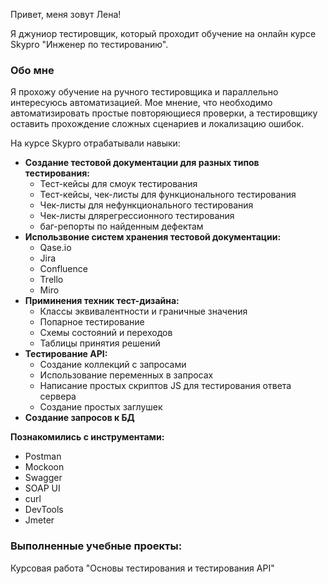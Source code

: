 Привет, меня зовут Лена!

Я джуниор тестировщик, который проходит обучение на онлайн курсе Skypro "Инженер по тестированию".
### Обо мне
Я прохожу обучение на ручного тестировщика и параллельно интересуюсь автоматизацией. Мое мнение, что необходимо автоматизировать простые повторяющиеся проверки, 
а тестировщику оставить прохождение сложных сценариев и локализацию ошибок.

На курсе Skypro отрабатывали навыки:
- **Создание тестовой документации для разных типов тестирования:**
  - Тест-кейсы для смоук тестирования
  - Тест-кейсы, чек-листы для функционального тестирования
  - Чек-листы для нефункционального тестирования
  - Чек-листы длярегрессионного тестирования
  - баг-репорты по найденным дефектам
- **Использвоние систем хранения тестовой документации:**
  - Qase.io
  - Jira
  - Confluence
  - Trello
  - Miro
- **Приминения техник тест-дизайна:**
  - Классы эквивалентности и граничные значения
  - Попарное тестирование
  - Схемы состояний и переходов
  - Таблицы принятия решений
- **Тестирование API:**
  - Создание коллекций с запросами
  - Использование переменных в запросах
  - Написание простых скриптов JS для тестирования ответа сервера
  - Создание простых заглушек
- **Создание запросов к БД**

**Познакомились с инструментами:**
- Postman
- Mockoon
- Swagger
- SOAP UI
- curl
- DevTools
- Jmeter

### Выполненные учебные проекты:
Курсовая работа "Основы тестирования и тестирования API"









